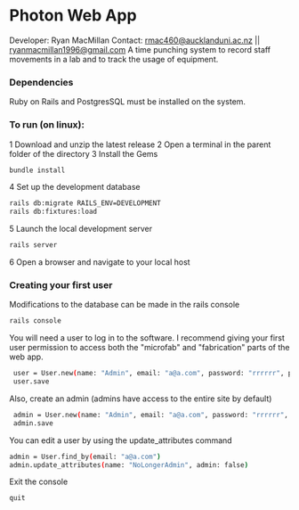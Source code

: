 # Photon Web App
Developer: Ryan MacMillan
Contact: rmac460@aucklanduni.ac.nz || ryanmacmillan1996@gmail.com
A time punching system to record staff movements in a lab and to track the usage of equipment. 
### Dependencies
Ruby on Rails and PostgresSQL must be installed on the system.
### To run (on linux):
1 Download and unzip the latest release
2 Open a terminal in the parent folder of the directory
3 Install the Gems
```sh
bundle install
``` 
4 Set up the development database
```sh
rails db:migrate RAILS_ENV=DEVELOPMENT
rails db:fixtures:load
```
5 Launch the local development server
```sh
rails server
```
6 Open a browser and navigate to your local host
### Creating your first user
Modifications to the database can be made in the rails console 
```sh
rails console
```
You will need a user to log in to the software. I recommend giving your first user  permission to access both the "microfab" and "fabrication" parts of the web app. 
```sh
 user = User.new(name: "Admin", email: "a@a.com", password: "rrrrrr", password_confirmation: "rrrrrr", activated: true, microfab: true, fabrication: true)
 user.save
```
Also, create an admin (admins have access to the entire site by default)
```sh
 admin = User.new(name: "Admin", email: "a@a.com", password: "rrrrrr", password_confirmation: "rrrrrr", activated: true, admin: true)
 admin.save
```
You can edit a user by using the update_attributes command
```sh
admin = User.find_by(email: "a@a.com")
admin.update_attributes(name: "NoLongerAdmin", admin: false)
```
Exit the console
```sh
quit
```